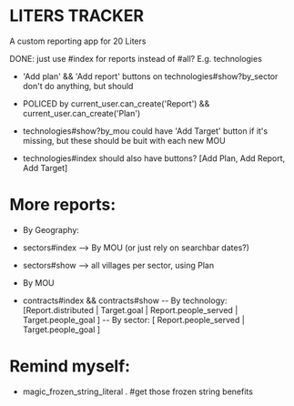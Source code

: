 # LITERS TRACKER
A custom reporting app for 20 Liters

DONE: just use #index for reports instead of #all? E.g. technologies

* 'Add plan' && 'Add report' buttons on technologies#show?by_sector don't do anything, but should
- POLICED by current_user.can_create('Report') && current_user.can_create('Plan')

* technologies#show?by_mou could have 'Add Target' button if it's missing, but these should be buit with each new MOU

* technologies#index should also have buttons? [Add Plan, Add Report, Add Target]

# More reports:
* By Geography:
- sectors#index
--> By MOU (or just rely on searchbar dates?)

- sectors#show --> all villages per sector, using Plan

* By MOU
- contracts#index && contracts#show
-- By technology: [Report.distributed | Target.goal | Report.people_served | Target.people_goal ]
-- By sector: [ Report.people_served | Target.people_goal ]

# Remind myself:
* magic_frozen_string_literal . #get those frozen string benefits
